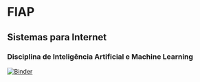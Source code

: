 # FIAP
## Sistemas para Internet
### Disciplina de Inteligência Artificial e Machine Learning


[![Binder](https://mybinder.org/badge_logo.svg)](https://mybinder.org/v2/gh/thaisneubauer/FIAP-2TIN/master)

